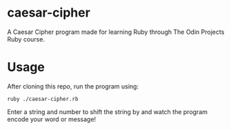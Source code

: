 # caesar-cipher
A Caesar Cipher program made for learning Ruby through The Odin Projects Ruby course.


# Usage
After cloning this repo, run the program using:
```
ruby ./caesar-cipher.rb
```

Enter a string and number to shift the string by and watch the program encode your word or message!
